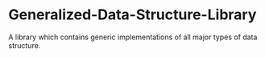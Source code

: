 # Generalized-Data-Structure-Library
A library which contains generic implementations of all major types of data structure.
